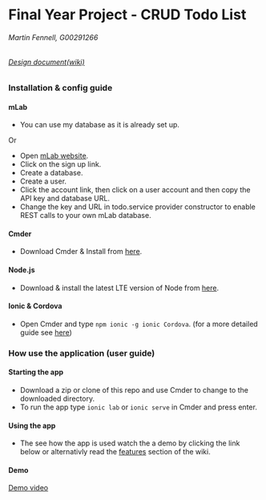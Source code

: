 # Final Year Project - CRUD Todo List
###### Martin Fennell, G00291266
###### [Design document(wiki)](https://github.com/MartinFen/Final-Year-Project/wiki)
### Installation & config guide
#### mLab
- You can use my database as it is already set up.

Or

- Open [mLab website](https://mlab.com).
- Click on the sign up link.
- Create a database.
- Create a user.
- Click the account link, then click on a user account and then copy the API key and database URL.
- Change the key and URL in todo.service provider constructor to enable REST calls to your own mLab database.
#### Cmder
- Download Cmder & Install from [here](http://cmder.net/).
#### Node.js 
- Download & install the latest LTE version of Node from [here](https://nodejs.org/en/download/releases/).
#### Ionic & Cordova
- Open Cmder and type `npm ionic -g ionic Cordova`. (for a more detailed guide see [here](https://ionicframework.com/docs/intro/installation/))
### How use the application (user guide)
#### Starting the app
- Download a zip or clone of this repo and use Cmder to change to the downloaded directory.
- To run the app type `ionic lab` or `ionic serve` in Cmder and press enter.
#### Using the app
- The see how the app is used watch the a demo by clicking the link below or alternativly read the [features](https://github.com/MartinFen/Final-Year-Project/wiki/06.-Features-of-the-Implementation) section of the wiki.
#### Demo
[Demo video](https://youtu.be/39WOJlICQZY)
	
	
	
	
	
	
	
	
	
